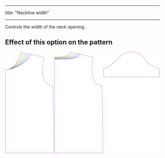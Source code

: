 - - -
title: "Neckline width"
- - -

Controls the width of the neck opening.

## Effect of this option on the pattern

![This image shows the effect of this option by superimposing several variants that have a different value for this option](teagan_necklinewidth_sample.svg "Effect of this option on the pattern")

